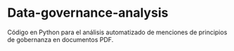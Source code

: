 # Data-governance-analysis
Código en Python para el análisis automatizado de menciones de principios de gobernanza en documentos PDF.
